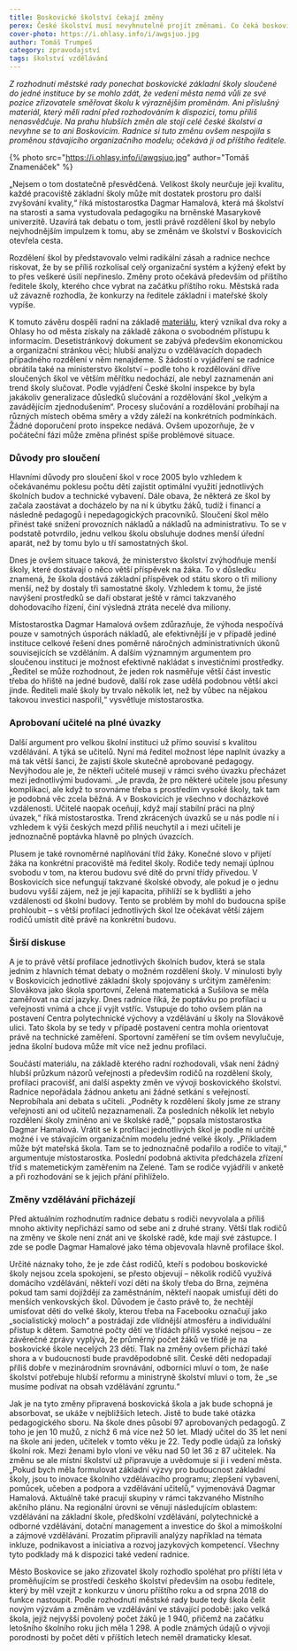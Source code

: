 ```yaml
---
title: Boskovické školství čekají změny
perex: České školství musí nevyhnutelně projít změnami. Co čeká boskovické základní školy? Je dobře, že jsou sloučené do jedné organizace? Změní je nový ředitel, který vzejde z nadcházejícího konkurzu?
cover-photo: https://i.ohlasy.info/i/awgsjuo.jpg
author: Tomáš Trumpeš
category: zpravodajství
tags: školství vzdělávání
---
```


*Z rozhodnutí městské rady ponechat boskovické základní školy sloučené do jedné instituce by se mohlo zdát, že vedení města nemá vůli ze své pozice zřizovatele směřovat školu k výraznějším proměnám. Ani příslušný materiál, který měli radní před rozhodováním k dispozici, tomu příliš nenasvědčuje. Na prahu hlubších změn ale stojí celé české školství a nevyhne se to ani Boskovicím. Radnice si tuto změnu ovšem nespojila s proměnou stávajícího organizačního modelu; očekává ji od příštího ředitele.*

{% photo src="https://i.ohlasy.info/i/awgsjuo.jpg" author="Tomáš Znamenáček" %}

„Nejsem o tom dostatečně přesvědčená. Velikost školy neurčuje její kvalitu, každé pracoviště základní školy může mít dostatek prostoru pro další zvyšování kvality,“ říká místostarostka Dagmar Hamalová, která má školství na starosti a sama vystudovala pedagogiku na brněnské Masarykově univerzitě. Uzavírá tak debatu o tom, jestli právě rozdělení škol by nebylo nejvhodnějším impulzem k tomu, aby se změnám ve školství v Boskovicích otevřela cesta. 

Rozdělení škol by představovalo velmi radikální zásah a radnice nechce riskovat, že by se příliš rozkolísal celý organizační systém a kýžený efekt by to přes veškeré úsilí nepřineslo. Změny proto očekává především od příštího ředitele školy, kterého chce vybrat na začátku příštího roku. Městská rada už závazně rozhodla, že konkurzy na ředitele základní i mateřské školy vypíše.

K tomuto závěru dospěli radní na základě [materiálu](http://data.ohlasy.info/2017/slucovani-skol.pdf), který vznikal dva roky a Ohlasy ho od města získaly na základě zákona o svobodném přístupu k informacím. Desetistránkový dokument se zabývá především ekonomickou a organizační stránkou věci; hlubší analýzu o vzdělávacích dopadech případného rozdělení v něm nenajdeme. S žádostí o vyjádření se radnice obrátila také na ministerstvo školství – podle toho k rozdělování dříve sloučených škol ve větším měřítku nedochází, ale nebyl zaznamenán ani trend školy slučovat. Podle vyjádření České školní inspekce by byla jakákoliv generalizace důsledků slučování a rozdělování škol „velkým a zavádějícím zjednodušením“. Procesy slučování a rozdělování probíhají na různých místech oběma směry a vždy záleží na konkrétních podmínkách. Žádné doporučení proto inspekce nedává. Ovšem upozorňuje, že v počáteční fázi může změna přinést spíše problémové situace.

### Důvody pro sloučení

Hlavními důvody pro sloučení škol v roce 2005 bylo vzhledem k očekávanému poklesu počtu dětí zajistit optimální využití jednotlivých školních budov a technické vybavení. Dále obava, že některá ze škol by začala zaostávat a docházelo by na ní k úbytku žáků, tudíž i financí a následně pedagogů i nepedagogických pracovníků. Sloučení škol mělo přinést také snížení provozních nákladů a nákladů na administrativu. To se v podstatě potvrdilo, jednu velkou školu obsluhuje dodnes menší úřední aparát, než by tomu bylo u tří samostatných škol. 

Dnes je ovšem situace taková, že ministerstvo školství zvýhodňuje menší školy, které dostávají o něco větší příspěvek na žáka. To v důsledku znamená, že škola dostává základní příspěvek od státu skoro o tři miliony menší, než by dostaly tři samostatné školy. Vzhledem k tomu, že jisté navýšení prostředků se daří obstarat ještě v rámci takzvaného dohodovacího řízení, činí výsledná ztráta necelé dva miliony.

Místostarostka Dagmar Hamalová ovšem zdůrazňuje, že výhoda nespočívá pouze v samotných úsporách nákladů, ale efektivnější je v případě jediné instituce celkové řešení dnes poměrně náročných administrativních úkonů souvisejících se vzděláním. A dalším významným argumentem pro sloučenou instituci je možnost efektivně nakládat s investičními prostředky. „Ředitel se může rozhodnout, že jeden rok nasměřuje větší část investic třeba do hřiště na jedné budově, další rok zase udělá podobnou větší akci jinde. Řediteli malé školy by trvalo několik let, než by vůbec na nějakou takovou investici naspořil,“ vysvětluje místostarostka.

### Aprobovaní učitelé na plné úvazky

Další argument pro velkou školní instituci už přímo souvisí s kvalitou vzdělávání. A týká se učitelů. Nyní má ředitel možnost lépe naplnit úvazky a má tak větší šanci, že zajistí škole skutečně aprobované pedagogy. Nevýhodou ale je, že někteří učitelé musejí v rámci svého úvazku přecházet mezi jednotlivými budovami. „Je pravda, že pro některé učitele jsou přesuny komplikací, ale když to srovnáme třeba s prostředím vysoké školy, tak tam je podobná věc zcela běžná. A v Boskovicích je všechno v docházkové vzdálenosti. Učitelé naopak oceňují, když mají stabilní práci na plný úvazek,“ říká místostarostka. Trend zkrácených úvazků se u nás podle ní i vzhledem k výši českých mezd příliš neuchytil a i mezi učiteli je jednoznačně poptávka hlavně po plných úvazcích.

Plusem je také rovnoměrné naplňování tříd žáky. Konečné slovo v přijetí žáka na konkrétní pracoviště má ředitel školy. Rodiče tedy nemají úplnou svobodu v tom, na kterou budovu své dítě do první třídy přivedou. V Boskovicích sice nefungují takzvané školské obvody, ale pokud je o jednu budovu vyšší zájem, než je její kapacita, přihlíží se k bydlišti a jeho vzdálenosti od školní budovy. Tento se problém by mohl do budoucna spíše prohloubit – s větší profilací jednotlivých škol lze očekávat větší zájem rodičů umístit dítě právě na konkrétní budovu.

### Širší diskuse

A je to právě větší profilace jednotlivých školních budov, která se stala jedním z hlavních témat debaty o možném rozdělení školy. V minulosti byly v Boskovicích jednotlivé základní školy spojovány s určitým zaměřením: Slovákova jako škola sportovní, Zelená matematická a Sušilova se měla zaměřovat na cizí jazyky. Dnes radnice říká, že poptávku po profilaci u veřejnosti vnímá a chce jí vyjít vstříc. Vstupuje do toho ovšem plán na postavení Centra polytechnické výchovy a vzdělávání u školy na Slovákově ulici. Tato škola by se tedy v případě postavení centra mohla orientovat právě na technické zaměření. Sportovní zaměření se tím ovšem nevylučuje, jedna školní budova může mít více než jednu profilaci.

Součástí materiálu, na základě kterého radní rozhodovali, však není žádný hlubší průzkum názorů veřejnosti a především rodičů na rozdělení školy, profilaci pracovišť, ani další aspekty změn ve vývoji boskovického školství. Radnice nepořádala žádnou anketu ani žádné setkání s veřejností. Neprobíhala ani debata s učiteli. „Podněty k rozdělení školy jsme ze strany veřejnosti ani od učitelů nezaznamenali. Za posledních několik let nebylo rozdělení školy zmíněno ani ve školské radě,“ popsala místostarostka Dagmar Hamalová. Vrátit se k profilaci jednotlivých škol je podle ní určitě možné i ve stávajícím organizačním modelu jedné velké školy. „Příkladem může být mateřská škola. Tam se to jednoznačně podařilo a rodiče to vítají,“ argumentuje místostarostka. Poslední podobná aktivita předcházela zřízení tříd s matemetickým zaměřením na Zelené. Tam se rodiče vyjádřili v anketě a při rozhodování se k jejich přání přihlíželo.

### Změny vzdělávání přicházejí

Před aktuálním rozhodnutím radnice debatu s rodiči nevyvolala a příliš mnoho aktivity nepřichází samo od sebe ani z druhé strany. Větší tlak rodičů na změny ve škole není znát ani ve školské radě, kde mají své zástupce. I zde se podle Dagmar Hamalové jako téma objevovala hlavně profilace škol. 

Určité náznaky toho, že je zde část rodičů, kteří s podobou boskovické školy nejsou zcela spokojeni, se přesto objevují – několik rodičů využívá domácího vzdělávání, někteří vozí děti na školy třeba do Brna, zejména pokud tam sami dojíždějí za zaměstnáním, někteří naopak umisťují děti do menších venkovských škol. Důvodem je často právě to, že nechtějí umisťovat děti do velké školy, kterou třeba na Facebooku označují jako „socialistický moloch“ a postrádají zde vlídnější atmosféru a individuální přístup k dětem. Samotné počty dětí ve třídách příliš vysoké nejsou – ze závěrečné zprávy vyplývá, že průměrný počet žáků ve třídě je na boskovické škole necelých 23 dětí.
Tlak na změny ovšem přichází také shora a v budoucnosti bude pravděpodobně sílit. České děti nedopadají příliš dobře v mezinárodním srovnávání, odborníci mluví o tom, že naše školství potřebuje hlubší reformu a ministryně školství mluví o tom, že „se musíme podívat na obsah vzdělávání zgruntu.“ 

Jak je na tyto změny připravená boskovická škola a jak bude schopná je absorbovat, se ukáže v nejbližších letech. Jistě to bude také otázka pedagogického sboru. Na škole dnes působí 97 aprobovaných pedagogů. Z toho je jen 10 mužů, z nichž 6 má více než 50 let. Mladý učitel do 35 let není na škole ani jeden, učitelek v tomto věku je 22. Tedy podle údajů za loňský školní rok. Mezi ženami bylo vloni ve věku nad 50 let 36 z 87 učitelek. Na změnu se ale místní školství už připravuje a uvědomuje si ji i vedení města. „Pokud bych měla formulovat základní výzvy pro budoucnost základní školy, jsou to inovace školního vzdělávacího programu; zlepšení vybavení, pomůcek, učeben a podpora a vzdělávání učitelů,“ vyjmenovává Dagmar Hamalová. Aktuálně také pracují skupiny v rámci takzvaného Místního akčního plánu. Na regionální úrovni se věnují následujícím oblastem: vzdělávání na základní škole, předškolní vzdělávání, polytechnické a odborné vzdělávání, dotační management a investice do škol a mimoškolní a zájmové vzdělávání. Prozatím připravili analýzy například na témata inkluze, podnikavost a iniciativa a rozvoj jazykových kompetencí. Všechny tyto podklady má k dispozici také vedení radnice.

Město Boskovice se jako zřizovatel školy rozhodlo spoléhat pro příští léta v proměňujícím se prostředí českého školství především na osobu ředitele, který by měl vzejít z konkurzu v únoru příštího roku a od srpna 2018 do funkce nastoupit. Podle rozhodnutí městské rady bude tedy škola čelit novým výzvám a změnám ve vzdělávání ve stávající podobě: jako velká škola, jejíž nejvyšší povolený počet žáků je 1 940, přičemž na začátku letošního školního roku jich měla 1 298. A podle známých údajů o vývoji porodnosti by počet dětí v příštích letech neměl dramaticky klesat.  
